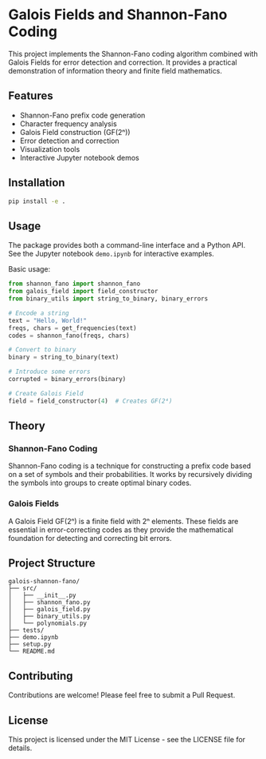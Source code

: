 # Galois Fields and Shannon-Fano Coding

This project implements the Shannon-Fano coding algorithm combined with Galois Fields for error detection and correction. It provides a practical demonstration of information theory and finite field mathematics.

## Features

- Shannon-Fano prefix code generation
- Character frequency analysis
- Galois Field construction (GF(2ⁿ))
- Error detection and correction
- Visualization tools
- Interactive Jupyter notebook demos

## Installation

```bash
pip install -e .
```

## Usage

The package provides both a command-line interface and a Python API. See the Jupyter notebook `demo.ipynb` for interactive examples.

Basic usage:

```python
from shannon_fano import shannon_fano
from galois_field import field_constructor
from binary_utils import string_to_binary, binary_errors

# Encode a string
text = "Hello, World!"
freqs, chars = get_frequencies(text)
codes = shannon_fano(freqs, chars)

# Convert to binary
binary = string_to_binary(text)

# Introduce some errors
corrupted = binary_errors(binary)

# Create Galois Field
field = field_constructor(4)  # Creates GF(2⁴)
```

## Theory

### Shannon-Fano Coding

Shannon-Fano coding is a technique for constructing a prefix code based on a set of symbols and their probabilities. It works by recursively dividing the symbols into groups to create optimal binary codes.

### Galois Fields

A Galois Field GF(2ⁿ) is a finite field with 2ⁿ elements. These fields are essential in error-correcting codes as they provide the mathematical foundation for detecting and correcting bit errors.

## Project Structure

```
galois-shannon-fano/
├── src/
│   ├── __init__.py
│   ├── shannon_fano.py
│   ├── galois_field.py
│   ├── binary_utils.py
│   └── polynomials.py
├── tests/
├── demo.ipynb
├── setup.py
└── README.md
```

## Contributing

Contributions are welcome! Please feel free to submit a Pull Request.

## License

This project is licensed under the MIT License - see the LICENSE file for details.
